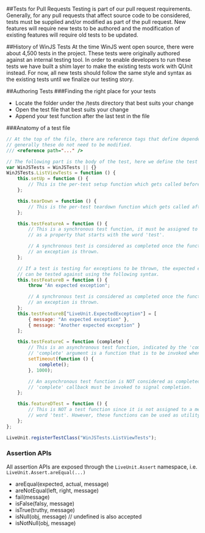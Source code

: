 ##Tests for Pull Requests
Testing is part of our pull request requirements. Generally, for any pull requests that affect source code to be considered, tests must be supplied and/or modified as part of the pull request. New features will require new tests to be authored and the modification of existing features will require old tests to be updated.

##History of WinJS Tests
At the time WinJS went open source, there were about 4,500 tests in the project. These tests were originally authored against an internal testing tool. In order to enable developers to run these tests we have built a shim layer to make the existing tests work with QUnit instead. For now, all new tests should follow the same style and syntax as the existing tests until we finalize our testing story.

##Authoring Tests
###Finding the right place for your tests
* Locate the folder under the /tests directory that best suits your change
* Open the test file that best suits your change
* Append your test function after the last test in the file

###Anatomy of a test file
```js
// At the top of the file, there are reference tags that define dependencies for this file,
// generally these do not need to be modified.
/// <reference path="..." />

// The following part is the body of the test, here we define the test namespace and test functions.
var WinJSTests = WinJSTests || {}
WinJSTests.ListViewTests = function () {
    this.setUp = function () {
        // This is the per-test setup function which gets called before each test.
    };

    this.tearDown = function () {
        // This is the per-test teardown function which gets called after each test.
    };

    this.testFeatureA = function () {
        // This is a synchronous test function, it must be assigned to the test module
        // as a property that starts with the word 'test'.

        // A synchronous test is considered as completed once the function returns or
        // an exception is thrown.
    };

    // If a test is testing for exceptions to be thrown, the expected exception messages
    // can be tested against using the following syntax.
    this.testFeatureB = function () {
        throw "An expected exception";

        // A synchronous test is considered as completed once the function returns or
        // an exception is thrown.
    };
    this.testFeatureB["LiveUnit.ExpectedException"] = [
        { message: "An expected exception" },
        { message: "Another expected exception" }
    ];

    this.testFeatureC = function (complete) {
        // This is an asynchronous test function, indicated by the 'complete' argument. The
        // 'complete' argument is a function that is to be invoked when this test completes.
        setTimeout(function () {
            complete();
        }, 1000);

        // An asynchronous test function is NOT considered as completed when it returns, the
        // 'complete' callback must be invoked to signal completion.
    };

    this.featureDTest = function () {
        // This is NOT a test function since it is not assigned to a member starting with the
        // word 'test'. However, these functions can be used as utility functions for actual tests.
    };
};

LiveUnit.registerTestClass("WinJSTests.ListViewTests");
```
### Assertion APIs
All assertion APIs are exposed through the `LiveUnit.Assert` namespace, i.e. `LiveUnit.Assert.areEqual(...)`
* areEqual(expected, actual, message)
* areNotEqual(left, right, message)
* fail(message)
* isFalse(falsy, message)
* isTrue(truthy, message)
* isNull(obj, message) // undefined is also accepted
* isNotNull(obj, message)